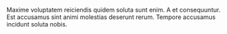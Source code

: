 Maxime voluptatem reiciendis quidem soluta sunt enim.
A et consequuntur.
Est accusamus sint animi molestias deserunt rerum.
Tempore accusamus incidunt soluta nobis.